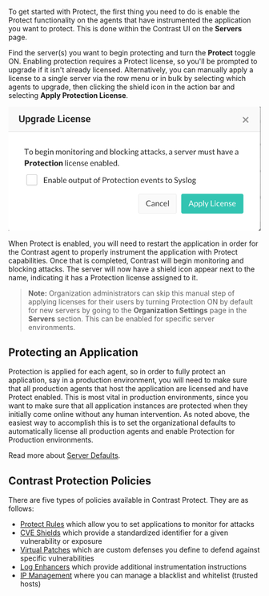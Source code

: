 <!--
title: "Enabling Protect"
description: "Overview of how to enable Protect"
tags: "protection how it works instrumentation enable protect"
-->

To get started with Protect, the first thing you need to do is enable the Protect functionality on the agents that have instrumented the application you want to protect. This is done within the Contrast UI on the **Servers** page.  

Find the server(s) you want to begin protecting and turn the **Protect** toggle ON. Enabling protection requires a Protect license, so you'll be prompted to upgrade if it isn't already licensed. Alternatively, you can manually apply a license to a single server via the row menu or in bulk by selecting which agents to upgrade, then clicking the shield icon in the action bar and selecting **Apply Protection License**. 

<a href="assets/images/Apply_License_Protect.png" rel="lightbox" title="Apply Protection License"><img class="thumbnail" src="assets/images/Apply_License_Protect.png"/></a>

When Protect is enabled, you will need to restart the application in order for the Contrast agent to properly instrument the application with Protect capabilities. Once that is completed, Contrast will begin monitoring and blocking attacks. The server will now have a shield icon appear next to the name, indicating it has a Protection license assigned to it.

>**Note:** Organization administrators can skip this manual step of applying licenses for their users by turning Protection ON by default for new servers by going to the **Organization Settings** page in the **Servers** section. This can be enabled for specific server environments.

## Protecting an Application
Protection is applied for each agent, so in order to fully protect an application, say in a production environment, you will need to make sure that all production agents that host the application are licensed and have Protect enabled. This is most vital in production environments, since you want to make sure that all application instances are protected when they initially come online without any human intervention. As noted above, the easiest way to accomplish this is to set the organizational defaults to automatically license all production agents and enable Protection for Production environments.

Read more about [Server Defaults](admin-orgsettings.html#org-server).

## Contrast Protection Policies
There are five types of policies available in Contrast Protect. They are as follows:

* [Protect Rules](admin-policymgmt.html#protect) which allow you to set applications to monitor for attacks 
* [CVE Shields](admin-policymgmt.html#cve) which provide a standardized identifier for a given vulnerability or exposure
* [Virtual Patches](admin-policymgmt.html#patch) which are custom defenses you define to defend against specific vulnerabilities
* [Log Enhancers](admin-policymgmt.html#log) which provide additional instrumentation instructions 
* [IP Management](admin-policymgmt.html#ip) where you can manage a blacklist and whitelist (trusted hosts)

